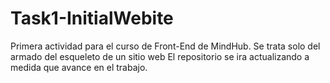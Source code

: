 # Task1-InitialWebite

Primera actividad para el curso de Front-End de MindHub. Se trata solo del armado del esqueleto de un sitio web
El repositorio se ira actualizando a medida que avance en el trabajo.
